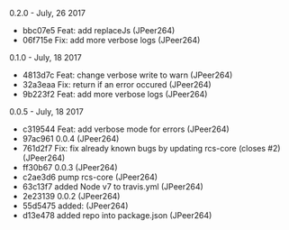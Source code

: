 0.2.0 - July, 26 2017

* bbc07e5 Feat: add replaceJs (JPeer264)
* 06f715e Fix: add more verbose logs (JPeer264)

0.1.0 - July, 18 2017

* 4813d7c Feat: change verbose write to warn (JPeer264)
* 32a3eaa Fix: return if an error occured (JPeer264)
* 9b223f2 Feat: add more verbose logs (JPeer264)

0.0.5 - July, 18 2017

* c319544 Feat: add verbose mode for errors (JPeer264)
* 97ac961 0.0.4 (JPeer264)
* 761d2f7 Fix: fix already known bugs by updating rcs-core (closes #2) (JPeer264)
* ff30b67 0.0.3 (JPeer264)
* c2ae3d6 pump rcs-core (JPeer264)
* 63c13f7 added Node v7 to travis.yml (JPeer264)
* 2e23139 0.0.2 (JPeer264)
* 55d5475 added: (JPeer264)
* d13e478 added repo into package.json (JPeer264)
